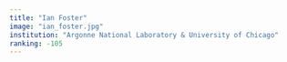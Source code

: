 ```yaml
---
title: "Ian Foster"
image: "ian_foster.jpg"
institution: "Argonne National Laboratory & University of Chicago"
ranking: -105
---
```

